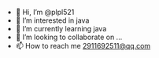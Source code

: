 - 👋 Hi, I’m @plpl521
- 👀 I’m interested in java
- 🌱 I’m currently learning java
- 💞️ I’m looking to collaborate on ...
- 📫 How to reach me 2911692511@qq.com

<!---
plpl521/plpl521 is a ✨ special ✨ repository because its `README.md` (this file) appears on your GitHub profile.
You can click the Preview link to take a look at your changes.
--->
